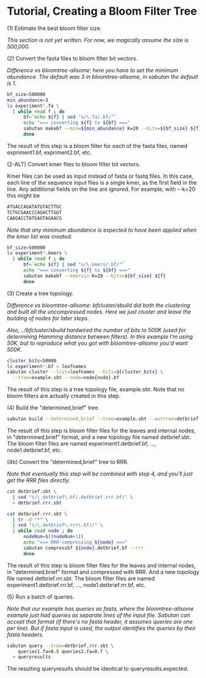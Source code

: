 # Tutorial, Creating a Bloom Filter Tree

(1) Estimate the best bloom filter size.

_This section is not yet written.  For now, we magically assume the size is
500,000._

(2) Convert the fasta files to bloom filter bit vectors.

_Difference vs bloomtree-allsome: here you have to set the minimum abundance.
The default was 3 in bloomtree-allsome, in sabutan the default is 1._

```bash  
bf_size=500000
min_abundance=3
ls experiment*.fa \
  | while read f ; do
      bf=`echo ${f} | sed "s/\.fa/.bf/"`
      echo "=== converting ${f} to ${bf} ==="
      sabutan makebf --min=${min_abundance} K=20 --bits=${bf_size} ${f}
      done
```

The result of this step is a bloom filter for each of the fasta files, named
expriment1.bf, expriment2.bf, etc.

(2-ALT) Convert kmer files to bloom filter bit vectors.

Kmer files can be used as input instead of fasta or fastq files.  In this case,
each line of the sequence input files is a single kmer, as the first field in
the line. Any additional fields on the line are ignored.  For example, with
--k=20 this might be
```bash  
ATGACCAGATATGTACTTGC
TCTGCGAACCCAGACTTGGT
CAAGACCTATGAGTAGAACG
```

_Note that any minimum abundance is expected to have been applied when the kmer
list was created._

```bash  
bf_size=500000
ls experiment*.kmers \
  | while read f ; do
      bf=`echo ${f} | sed "s/\.kmers/.bf/"`
      echo "=== converting ${f} to ${bf} ==="
      sabutan makebf --kmersin K=20 --bits=${bf_size} ${f}
      done
```

(3) Create a tree topology.

_Difference vs bloomtree-allsome: bfcluster/sbuild did both the clustering
*and* built all the uncompressed nodes.  Here we just cluster and leave the
building of nodes for later steps._

_Also, ../bfcluster/sbuild hardwired the number of bits to 500K (used for
determining Hamming distance between filters).  In this example I'm using 50K,
but to reproduce what you got with bloomtree-allsome you'd want 500K._


```bash  
cluster_bits=50000
ls experiment*.bf > leafnames
sabutan cluster --list=leafnames --bits=${cluster_bits} \
  --tree=example.sbt --node=node{node}.bf
```

The result of this step is a tree topology file, example.sbt.  Note that no
bloom filters are actually created in this step.

(4) Build the "determined,brief" tree.

```bash  
sabutan build --determined,brief --tree=example.sbt --outtree=detbrief.sbt
```

The result of this step is bloom filter files for the leaves and internal nodes,
in "determined,brief" format, and a new topology file named detbrief.sbt.  The
bloom filter files are named experiment1.detbrief.bf, ..., node1.detbrief.bf,
etc.

(4b) Convert the "determined,brief" tree to RRR.

_Note that eventually this step will be combined with step 4, and you'll just
get the RRR files directly._

```bash  
cat detbrief.sbt \
  | sed "s/\.detbrief\.bf/.detbrief.rrr.bf/" \
  > detbrief.rrr.sbt

cat detbrief.rrr.sbt \
  | tr -d "*" \
  | sed "s/\.detbrief\.rrr\.bf//" \
  | while read node ; do
      nodeNum=$((nodeNum+1))
      echo "=== RRR-compressing ${node} ==="
      sabutan compressbf ${node}.detbrief.bf --rrr
      done
```

The result of this step is bloom filter files for the leaves and internal nodes,
in "determined,brief" format and compressed with RRR.  And a new topology file
named detbrief.rrr.sbt.  The bloom filter files are named experiment1.detbrief.rrr.bf,
..., node1.detbrief.rrr.bf,
etc.

(5) Run a batch of queries.

_Note that our example has queries as fasta, where the bloomtree-allsome example
just had queries as separate lines of the input file.  Sabutan can accept that
format (if there's no fasta header, it assumes queries are one per line).  But
if fasta input is used, the output identifies the queries by their fasta
headers._

```bash  
sabutan query --tree=detbrief.rrr.sbt \
    queries1.fa=0.5 queries2.fa=0.7 \
  > queryresults
```

The resulting queryresults should be identical to queryresults.expected.

